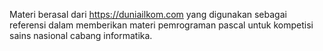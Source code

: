 Materi berasal dari https://duniailkom.com yang digunakan sebagai referensi dalam memberikan materi pemrograman pascal untuk kompetisi sains nasional cabang informatika.
